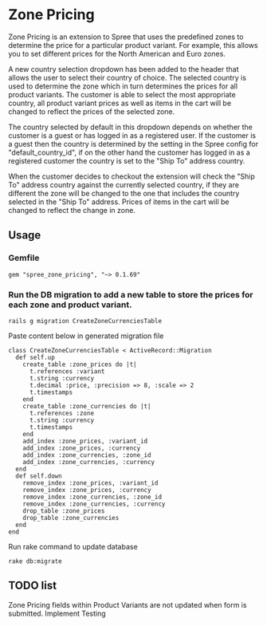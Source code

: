 # Zone Pricing

Zone Pricing is an extension to Spree that uses the predefined zones to determine the price for a particular
product variant. For example, this allows you to set different prices for the North American and Euro zones.

A new country selection dropdown has been added to the header that allows the user to select their country
of choice. The selected country is used to determine the zone which in turn determines the prices for all
product variants. The customer is able to select the most appropriate country, all product variant prices
as well as items in the cart will be changed to reflect the prices of the selected zone.

The country selected by default in this dropdown depends on whether the customer is a guest or has logged in
as a registered user. If the customer is a guest then the country is determined by the setting in the Spree config
for "default_country_id", if on the other hand the customer has logged in as a registered customer the country is
set to the "Ship To" address country.

When the customer decides to checkout the extension will check the "Ship To" address country against the currently
selected country, if they are different the zone will be changed to the one that includes the country selected in
the "Ship To" address. Prices of items in the cart will be changed to reflect the change in zone.

## Usage

### Gemfile

	gem "spree_zone_pricing", "~> 0.1.69"

### Run the DB migration to add a new table to store the prices for each zone and product variant.

	rails g migration CreateZoneCurrenciesTable

Paste content below in generated migration file

	class CreateZoneCurrenciesTable < ActiveRecord::Migration
	  def self.up
	    create_table :zone_prices do |t|
	      t.references :variant
	      t.string :currency
	      t.decimal :price, :precision => 8, :scale => 2
	      t.timestamps
	    end
	    create_table :zone_currencies do |t|
	      t.references :zone
	      t.string :currency
	      t.timestamps
	    end
	    add_index :zone_prices, :variant_id
	    add_index :zone_prices, :currency
	    add_index :zone_currencies, :zone_id
	    add_index :zone_currencies, :currency
	  end
	  def self.down
	    remove_index :zone_prices, :variant_id
	    remove_index :zone_prices, :currency
	    remove_index :zone_currencies, :zone_id
	    remove_index :zone_currencies, :currency
	    drop_table :zone_prices
	    drop_table :zone_currencies
	  end
	end

Run rake command to update database

	rake db:migrate

## TODO list

Zone Pricing fields within Product Variants are not updated when form is submitted.
Implement Testing


